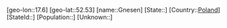 ﻿---
location: [52.53,17.6]
type: City
tags:
- geo/City


SpocWebEntityId: 30482
isDeleted: false
confidential: public

---
[geo-lon::17.6]
[geo-lat::52.53]
[name::Gnesen]
[State::]
[Country::[Poland](geo/Continent/Europe/Poland.md)]
[StateId::]
[Population::]
[Unknown::]

